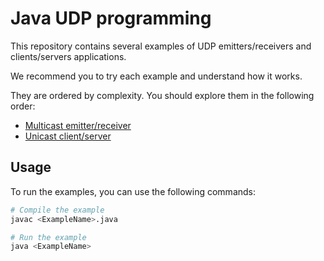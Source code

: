 # Java UDP programming

This repository contains several examples of UDP emitters/receivers and
clients/servers applications.

We recommend you to try each example and understand how it works.

They are ordered by complexity. You should explore them in the following order:

- [Multicast emitter/receiver](./01-fire-and-forget-messaging-pattern/README.md)
- [Unicast client/server](./02-request-response-messaging-pattern/README.md)

## Usage

To run the examples, you can use the following commands:

```bash
# Compile the example
javac <ExampleName>.java

# Run the example
java <ExampleName>
```
